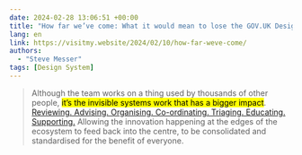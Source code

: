 ```yaml
---
date: 2024-02-28 13:06:51 +00:00
title: "How far we’ve come: What it would mean to lose the GOV.‌UK Design System"
lang: en
link: https://visitmy.website/2024/02/10/how-far-weve-come/
authors:
  - "Steve Messer"
tags: [Design System]
---
```


> Although the team works on a thing used by thousands of other people, <mark>it’s the invisible systems work that has a bigger impact</mark>. [Reviewing. Advising. Organising. Co-ordinating. Triaging. Educating. Supporting.](https://24ways.org/2019/there-is-no-design-system/#:~:text=I%20have%20to%20tell%20you,work%20right%20there) Allowing the innovation happening at the edges of the ecosystem to feed back into the centre, to be consolidated and standardised for the benefit of everyone.
